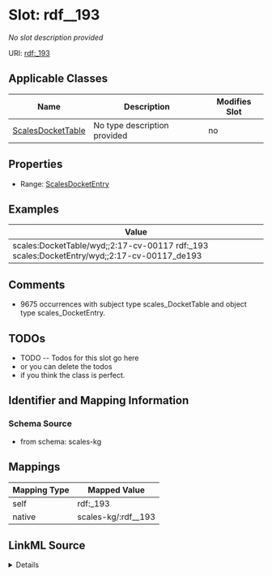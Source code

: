 

# Slot: rdf__193


_No slot description provided_





URI: [rdf:_193](http://www.w3.org/1999/02/22-rdf-syntax-ns#_193)



<!-- no inheritance hierarchy -->





## Applicable Classes

| Name | Description | Modifies Slot |
| --- | --- | --- |
| [ScalesDocketTable](../classes/ScalesDocketTable.md) | No type description provided |  no  |







## Properties

* Range: [ScalesDocketEntry](../classes/ScalesDocketEntry.md)






## Examples

| Value |
| --- |
| scales:DocketTable/wyd;;2:17-cv-00117 rdf:_193 scales:DocketEntry/wyd;;2:17-cv-00117_de193 |

## Comments

* 9675 occurrences with subject type scales_DocketTable and object type scales_DocketEntry.

## TODOs

* TODO -- Todos for this slot go here
* or you can delete the todos
* if you think the class is perfect.

## Identifier and Mapping Information







### Schema Source


* from schema: scales-kg




## Mappings

| Mapping Type | Mapped Value |
| ---  | ---  |
| self | rdf:_193 |
| native | scales-kg/:rdf__193 |




## LinkML Source

<details>
```yaml
name: rdf__193
description: No slot description provided
todos:
- TODO -- Todos for this slot go here
- or you can delete the todos
- if you think the class is perfect.
comments:
- 9675 occurrences with subject type scales_DocketTable and object type scales_DocketEntry.
examples:
- value: scales:DocketTable/wyd;;2:17-cv-00117 rdf:_193 scales:DocketEntry/wyd;;2:17-cv-00117_de193
from_schema: scales-kg
rank: 1000
slot_uri: rdf:_193
alias: rdf__193
domain_of:
- scales_DocketTable
range: scales_DocketEntry

```
</details>